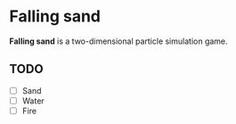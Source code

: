 # Falling sand
**Falling sand** is a two-dimensional particle simulation game.

## TODO
- [ ] Sand
- [ ] Water
- [ ] Fire
